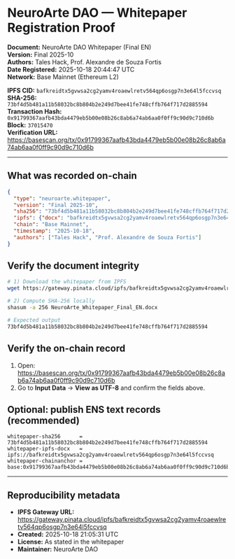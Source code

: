 # NeuroArte DAO — Whitepaper Registration Proof

**Document:** NeuroArte DAO Whitepaper (Final EN)  
**Version:** Final 2025-10  
**Authors:** Tales Hack, Prof. Alexandre de Souza Fortis  
**Date Registered:** 2025-10-18 20:44:47 UTC  
**Network:** Base Mainnet (Ethereum L2)  

**IPFS CID:** `bafkreidtx5gvwsa2cg2yamv4roaewlretv564qp6osgp7n3e64l5fccvsq`  
**SHA-256:** `73bf4d5b481a11b58032bc8b804b2e249d7bee41fe748cffb764f717d2885594`  
**Transaction Hash:** `0x91799367aafb43bda4479eb5b00e08b26c8ab6a74ab6aa0f0ff9c90d9c710d6b`  
**Block:** `37015470`  
**Verification URL:** https://basescan.org/tx/0x91799367aafb43bda4479eb5b00e08b26c8ab6a74ab6aa0f0ff9c90d9c710d6b

---

## What was recorded on-chain
```json
{
  "type": "neuroarte.whitepaper",
  "version": "Final 2025-10",
  "sha256": "73bf4d5b481a11b58032bc8b804b2e249d7bee41fe748cffb764f717d2885594",
  "ipfs": {"docx": "bafkreidtx5gvwsa2cg2yamv4roaewlretv564qp6osgp7n3e64l5fccvsq"},
  "chain": "Base Mainnet",
  "timestamp": "2025-10-18",
  "authors": ["Tales Hack", "Prof. Alexandre de Souza Fortis"]
}
```

## Verify the document integrity
```bash
# 1) Download the whitepaper from IPFS
wget https://gateway.pinata.cloud/ipfs/bafkreidtx5gvwsa2cg2yamv4roaewlretv564qp6osgp7n3e64l5fccvsq -O NeuroArte_Whitepaper_Final_EN.docx

# 2) Compute SHA-256 locally
shasum -a 256 NeuroArte_Whitepaper_Final_EN.docx

# Expected output
73bf4d5b481a11b58032bc8b804b2e249d7bee41fe748cffb764f717d2885594
```

## Verify the on-chain record
1. Open: https://basescan.org/tx/0x91799367aafb43bda4479eb5b00e08b26c8ab6a74ab6aa0f0ff9c90d9c710d6b  
2. Go to **Input Data** → **View as UTF-8** and confirm the fields above.

## Optional: publish ENS text records (recommended)
```
whitepaper-sha256      = 73bf4d5b481a11b58032bc8b804b2e249d7bee41fe748cffb764f717d2885594
whitepaper-ipfs-docx   = ipfs://bafkreidtx5gvwsa2cg2yamv4roaewlretv564qp6osgp7n3e64l5fccvsq
whitepaper-chainanchor = base:0x91799367aafb43bda4479eb5b00e08b26c8ab6a74ab6aa0f0ff9c90d9c710d6b
```

---

## Reproducibility metadata
- **IPFS Gateway URL:** https://gateway.pinata.cloud/ipfs/bafkreidtx5gvwsa2cg2yamv4roaewlretv564qp6osgp7n3e64l5fccvsq
- **Created:** 2025-10-18 21:05:31 UTC
- **License:** As stated in the whitepaper
- **Maintainer:** NeuroArte DAO
